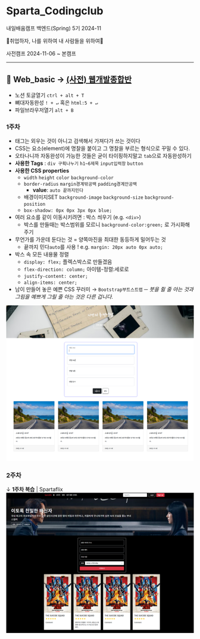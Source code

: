 # Sparta_Codingclub

내일배움캠프 백엔드(Spring) 5기 2024-11

🔅취업하자, 나를 위하여 내 사람들을 위하여🔅

사전캠프 2024-11-06 ~ 본캠프

---

## 📁 Web_basic → [(사전) 웹개발종합반](https://spartacodingclub.kr/online/web_basic)

- 노션 토글열기 `ctrl + alt + T`
- 뼈대자동완성 `! + ↵` 혹은 `html:5 + ↵`
- 파일브라우저열기 `alt + B`

### **1주차**

- 태그는 외우는 것이 아니고 검색해서 가져다가 쓰는 것이다
- CSS는 요소(element)에 명찰을 붙이고 그 명찰을 부르는 형식으로 꾸밀 수 있다.
- 오타나니까 자동완성이 가능한 것들은 굳이 타이핑하지말고 `tab`으로 자동완성하기
- **사용한 Tags** : `div 구획나누기` `h1~6제목` `input입력창` `button`
- **사용한 CSS properties**
  - `width` `height` `color` `background-color`
  - `border-radius` `margin경계밖공백` `padding경계안공백`
    - **value**: `auto 끝까지민다`
  - 배경이미지SET `background-image` `background-size` `background-position`
  - `box-shadow: 0px 0px 3px 0px blue;`
- 여러 요소를 같이 이동시키려면 : 박스 씌우기 (e.g. `<div>`)
  - 박스를 만들때는 박스범위를 모르니 `background-color:green;` 로 가시화해주기
- 무언가를 가운데 둔다는 것 = 양쪽마진을 최대한 동등하게 밀어두는 것
  - 끝까지 민다`auto`를 사용 ! e.g. `margin: 20px auto 0px auto;`
- 박스 속 모든 내용물 정렬
  - `display: flex;` 플렉스박스로 만들겠음
  - `flex-direction: column;` 아이템-정렬:세로로
  - `justify-content: center;`
  - `align-items: center;`
- 남이 만들어 놓은 예쁜 CSS 꾸러미 → `Bootstrap부트스트랩` ─ _붓을 쥘 줄 아는 것과 그림을 예쁘게 그릴 줄 아는 것은 다른 겁니다._

![Chap.1 result](1주차-코딩결과.png)

### **2주차**

↓ **1주차 복습** | Spartaflix
![Chap.2 result](2주차-1주차복습-코딩결과.png)
